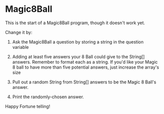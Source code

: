 Magic8Ball
===========


This is the start of a Magic8Ball program, though it doesn't work yet.

Change it by:

1. Ask the Magic8Ball a question by storing a string in the question variable

1. Adding at least five answers your 8 Ball could give to the String[] answers. Remember to format each as a string. If you'd like your Magic 8 ball to have more than five potential answers, just increase the array's size

1. Pull out a random String from String[] answers to be the Magic 8 Ball's answer.

1. Print the randomly-chosen answer.

Happy Fortune telling!